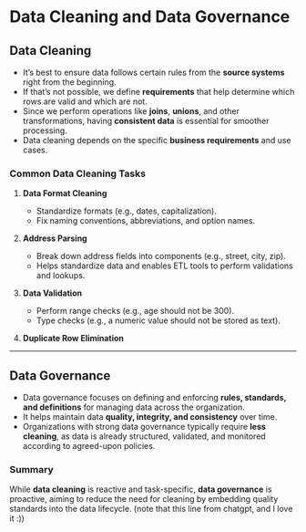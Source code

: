 # Data Cleaning and Data Governance  

## Data Cleaning  

- It’s best to ensure data follows certain rules from the **source systems** right from the beginning.  
- If that’s not possible, we define **requirements** that help determine which rows are valid and which are not.  
- Since we perform operations like **joins**, **unions**, and other transformations, having **consistent data** is essential for smoother processing.  
- Data cleaning depends on the specific **business requirements** and use cases.  

### Common Data Cleaning Tasks  

1. **Data Format Cleaning**  
   - Standardize formats (e.g., dates, capitalization).  
   - Fix naming conventions, abbreviations, and option names.  

2. **Address Parsing**  
   - Break down address fields into components (e.g., street, city, zip).  
   - Helps standardize data and enables ETL tools to perform validations and lookups.  

3. **Data Validation**  
   - Perform range checks (e.g., age should not be 300).  
   - Type checks (e.g., a numeric value should not be stored as text).  

4. **Duplicate Row Elimination**  

---  

## Data Governance  

- Data governance focuses on defining and enforcing **rules, standards, and definitions** for managing data across the organization.  
- It helps maintain data **quality, integrity, and consistency** over time.  
- Organizations with strong data governance typically require **less cleaning**, as data is already structured, validated, and monitored according to agreed-upon policies.  

### Summary  
While **data cleaning** is reactive and task-specific, **data governance** is proactive, aiming to reduce the need for cleaning by embedding quality standards into the data lifecycle.  (note that this line from chatgpt, and I love it :))
